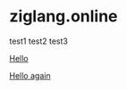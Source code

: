 # ziglang.online

test1
test2
test3



[Hello](https://github.com/lavren1974/ziglang.online/tree/main/examples/hello)

[Hello again](https://github.com/lavren1974/ziglang.online/tree/main/examples/hello_again)